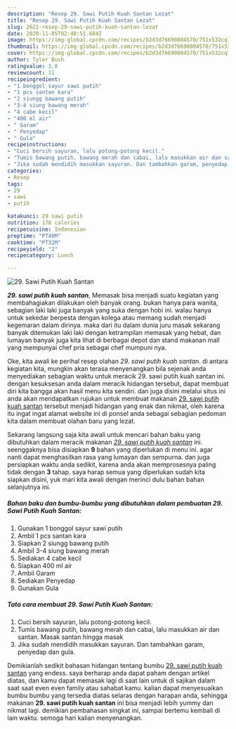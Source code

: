 ```yaml
---
description: "Resep 29. Sawi Putih Kuah Santan Lezat"
title: "Resep 29. Sawi Putih Kuah Santan Lezat"
slug: 2621-resep-29-sawi-putih-kuah-santan-lezat
date: 2020-11-05T02:48:51.684Z
image: https://img-global.cpcdn.com/recipes/b2d3d76690804570/751x532cq70/29-sawi-putih-kuah-santan-foto-resep-utama.jpg
thumbnail: https://img-global.cpcdn.com/recipes/b2d3d76690804570/751x532cq70/29-sawi-putih-kuah-santan-foto-resep-utama.jpg
cover: https://img-global.cpcdn.com/recipes/b2d3d76690804570/751x532cq70/29-sawi-putih-kuah-santan-foto-resep-utama.jpg
author: Tyler Bush
ratingvalue: 3.8
reviewcount: 11
recipeingredient:
- "1 bonggol sayur sawi putih"
- "1 pcs santan kara"
- "2 siungg bawang putih"
- "3-4 siung bawang merah"
- "4 cabe kecil"
- "400 ml air"
- " Garam"
- " Penyedap"
- " Gula"
recipeinstructions:
- "Cuci bersih sayuran, lalu potong-potong kecil."
- "Tumis bawang putih, bawang merah dan cabai, lalu masukkan air dan santan. Masak santan hingga masak"
- "Jika sudah mendidih masukkan sayuran. Dan tambahkan garam, penyedap dan gula."
categories:
- Resep
tags:
- 29
- sawi
- putih

katakunci: 29 sawi putih 
nutrition: 178 calories
recipecuisine: Indonesian
preptime: "PT40M"
cooktime: "PT32M"
recipeyield: "2"
recipecategory: Lunch

---
```



![29. Sawi Putih Kuah Santan](https://img-global.cpcdn.com/recipes/b2d3d76690804570/751x532cq70/29-sawi-putih-kuah-santan-foto-resep-utama.jpg)

<b><i>29. sawi putih kuah santan</i></b>, Memasak bisa menjadi suatu kegiatan yang membahagiakan dilakukan oleh banyak orang. bukan hanya para wanita, sebagian laki laki juga banyak yang suka dengan hobi ini. walau hanya untuk sekedar berpesta dengan kolega atau memang sudah menjadi kegemaran dalam dirinya. maka dari itu dalam dunia juru masak sekarang banyak ditemukan laki laki dengan ketrampilan memasak yang hebat, dan lumayan banyak juga kita lihat di berbagai depot dan stand makanan mall yang mempunyai chef pria sebagai chef mumpuni nya.



Oke, kita awali ke perihal resep olahan <i>29. sawi putih kuah santan</i>. di antara kegiatan kita, mungkin akan terasa menyenangkan bila sejenak anda menyediakan sebagian waktu untuk meracik 29. sawi putih kuah santan ini. dengan kesuksesan anda dalam meracik hidangan tersebut, dapat membuat diri kita bangga akan hasil menu kita sendiri. dan juga disini melalui situs ini anda akan mendapatkan rujukan untuk membuat makanan <u>29. sawi putih kuah santan</u> tersebut menjadi hidangan yang enak dan nikmat, oleh karena itu ingat ingat alamat website ini di ponsel anda sebagai sebagian pedoman kita dalam membuat olahan baru yang lezat.


Sekarang langsung saja kita awali untuk mencari bahan baku yang dibutuhkan dalam meracik makanan <u><i>29. sawi putih kuah santan</i></u> ini. seenggaknya bisa disiapkan <b>9</b> bahan yang diperlukan di menu ini. agar nanti dapat menghasilkan rasa yang lumayan dan sempurna. dan juga persiapkan waktu anda sedikit, karena anda akan memprosesnya paling tidak dengan <b>3</b> tahap. saya harap semua yang diperlukan sudah kita siapkan disini, yuk mari kita awali dengan merinci dulu bahan bahan selanjutnya ini.

<!--inarticleads1-->

##### Bahan baku dan bumbu-bumbu yang dibutuhkan dalam pembuatan 29. Sawi Putih Kuah Santan:

1. Gunakan 1 bonggol sayur sawi putih
1. Ambil 1 pcs santan kara
1. Siapkan 2 siungg bawang putih
1. Ambil 3-4 siung bawang merah
1. Sediakan 4 cabe kecil
1. Siapkan 400 ml air
1. Ambil  Garam
1. Sediakan  Penyedap
1. Gunakan  Gula




<!--inarticleads2-->

##### Tata cara membuat 29. Sawi Putih Kuah Santan:

1. Cuci bersih sayuran, lalu potong-potong kecil.
1. Tumis bawang putih, bawang merah dan cabai, lalu masukkan air dan santan. Masak santan hingga masak
1. Jika sudah mendidih masukkan sayuran. Dan tambahkan garam, penyedap dan gula.




Demikianlah sedikit bahasan hidangan tentang bumbu <u>29. sawi putih kuah santan</u> yang endess. saya berharap anda dapat paham dengan artikel diatas, dan kamu dapat memasak lagi di saat lain untuk di sajikan dalam saat saat even even family atau sahabat kamu. kalian dapat menyesuaikan bumbu bumbu yang tersedia diatas selaras dengan harapan anda, sehingga makanan <b>29. sawi putih kuah santan</b> ini bisa menjadi lebih yummy dan nikmat lagi. demikian pembahasan singkat ini, sampai bertemu kembali di lain waktu. semoga hari kalian menyenangkan.
